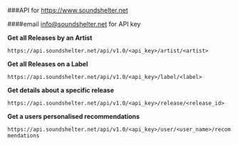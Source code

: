 ###API for https://www.soundshelter.net

####email info@soundshelter.net for API key


__Get all Releases by an Artist__

`https://api.soundshelter.net/api/v1.0/<api_key>/artist/<artist>`

__Get all Releases on a Label__

`https://api.soundshelter.net/api/v1.0/<api_key>/label/<label>`

__Get details about a specific release__

`https://api.soundshelter.net/api/v1.0/<api_key>/release/<release_id>`

__Get a users personalised recommendations__

`https://api.soundshelter.net/api/v1.0/<api_key>/user/<user_name>/recommendations`
